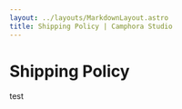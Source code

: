 ```yaml
---
layout: ../layouts/MarkdownLayout.astro
title: Shipping Policy | Camphora Studio
---
```


# Shipping Policy

test
